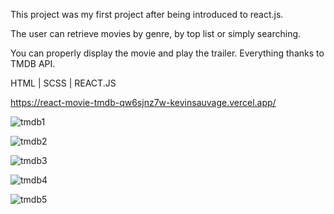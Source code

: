 This project was my first project after being introduced to react.js. 

The user can retrieve movies by genre, by top list or simply searching. 

You can properly display the movie and play the trailer. Everything thanks to TMDB API.

HTML | SCSS | REACT.JS

https://react-movie-tmdb-qw6sjnz7w-kevinsauvage.vercel.app/

![tmdb1](https://user-images.githubusercontent.com/64160579/113996456-7a844e80-9857-11eb-9566-c690e05b06ee.JPG)

![tmdb2](https://user-images.githubusercontent.com/64160579/113996457-7a844e80-9857-11eb-847c-7e084b411529.JPG)

![tmdb3](https://user-images.githubusercontent.com/64160579/113996460-7b1ce500-9857-11eb-811b-5fad049ec831.JPG)

![tmdb4](https://user-images.githubusercontent.com/64160579/113996461-7b1ce500-9857-11eb-9519-4572eccb02ec.JPG)

![tmdb5](https://user-images.githubusercontent.com/64160579/113996446-79ebb800-9857-11eb-85e6-a86e74c48c9e.JPG)

